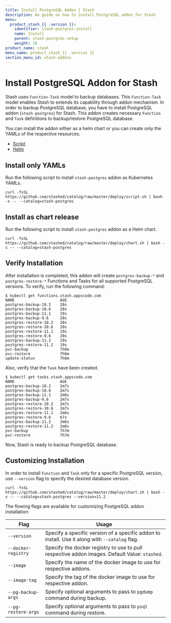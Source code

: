 ```yaml
---
title: Install PostgreSQL Addon | Stash
description: An guide on how to install PostgreSQL addon for Stash
menu:
  product_stash_{{ .version }}:
    identifier: stash-postgres-install
    name: Install
    parent: stash-postgres-setup
    weight: 10
product_name: stash
menu_name: product_stash_{{ .version }}
section_menu_id: stash-addons
---
```


# Install PostgreSQL Addon for Stash

Stash uses `Function-Task` model to backup databases. This `Function-Task` model enables Stash to extends its capability through addon mechanism. In order to backup PostgreSQL database, you have to install PostgreSQL addon (`stash-postgres`) for Stash. This addon creates necessary `Function` and `Task` definitions to backup/restore PostgreSQL database.

You can install the addon either as a helm chart or you can create only the YAMLs of the respective resources.

<ul class="nav nav-tabs" id="installerTab" role="tablist">
  <li class="nav-item">
    <a class="nav-link active" id="script-tab" data-toggle="tab" href="#script" role="tab" aria-controls="script" aria-selected="true">Script</a>
  </li>
  <li class="nav-item">
    <a class="nav-link" id="helm-tab" data-toggle="tab" href="#helm" role="tab" aria-controls="helm" aria-selected="false">Helm</a>
  </li>
</ul>
<div class="tab-content" id="installerTabContent">
  <div class="tab-pane fade show active" id="script" role="tabpanel" aria-labelledby="script-tab">

## Install only YAMLs

Run the following script to install `stash-postgres` addon as Kubernetes YAMLs.

```console
curl -fsSL https://github.com/stashed/catalog/raw/master/deploy/script.sh | bash -s -- --catalog=stash-postgres
```

</div>
<div class="tab-pane fade" id="helm" role="tabpanel" aria-labelledby="helm-tab">

## Install as chart release

Run the following script to install `stash-postgres` addon as a Helm chart.

```console
curl -fsSL https://github.com/stashed/catalog/raw/master/deploy/chart.sh | bash -s -- --catalog=stash-postgres
```

</div>
</div>

## Verify Installation

After installation is completed, this addon will create `postgres-backup-*` and `postgres-restore-*` Functions and Tasks for all supported PostgreSQL versions. To verify, run the following command:

```console
$ kubectl get functions.stash.appscode.com
NAME                    AGE
postgres-backup-10.2    20s
postgres-backup-10.6    20s
postgres-backup-11.1    19s
postgres-backup-9.6     20s
postgres-restore-10.2   20s
postgres-restore-10.6   20s
postgres-restore-11.1   19s
postgres-restore-9.6    20s
postgres-backup-11.2    19s
postgres-restore-11.2   19s
pvc-backup              7h6m
pvc-restore             7h6m
update-status           7h6m
```

Also, verify that the `Task` have been created.

```console
$ kubectl get tasks.stash.appscode.com
NAME                    AGE
postgres-backup-10.2    2m7s
postgres-backup-10.6    2m7s
postgres-backup-11.1    2m6s
postgres-backup-9.6     2m7s
postgres-restore-10.2   2m7s
postgres-restore-10.6   2m7s
postgres-restore-11.1   2m6s
postgres-restore-9.6    m7s
postgres-backup-11.2    2m6s
postgres-restore-11.2   2m6s
pvc-backup              7h7m
pvc-restore             7h7m
```

Now, Stash is ready to backup PostgreSQL database.

## Customizing Installation

In order to install `Function` and `Task` only for a specific PostgreSQL version, use `--version` flag to specify the desired database version.

```console
curl -fsSL https://github.com/stashed/catalog/raw/master/deploy/chart.sh | bash -s -- --catalog=stash-postgres --version=11.2
```

The flowing flags are available for customizing PostgreSQL addon installation:

| Flag                | Usage                                                                                          |
| ------------------- | ---------------------------------------------------------------------------------------------- |
| `--version`         | Specify a specific version of a specific addon to install. Use it along with `--catalog` flag. |
| `--docker-registry` | Specify the docker registry to use to pull respective addon images. Default Value: `stashed`.  |
| `--image`           | Specify the name of the docker image to use for respective addons.                             |
| `--image-tag`       | Specify the tag of the docker image to use for respective addon.                               |
| `--pg-backup-args`  | Specify optional arguments to pass to `pgdump` command during backup.                          |
| `--pg-restore-args` | Specify optional arguments to pass to `psql` command during restore.                           |
